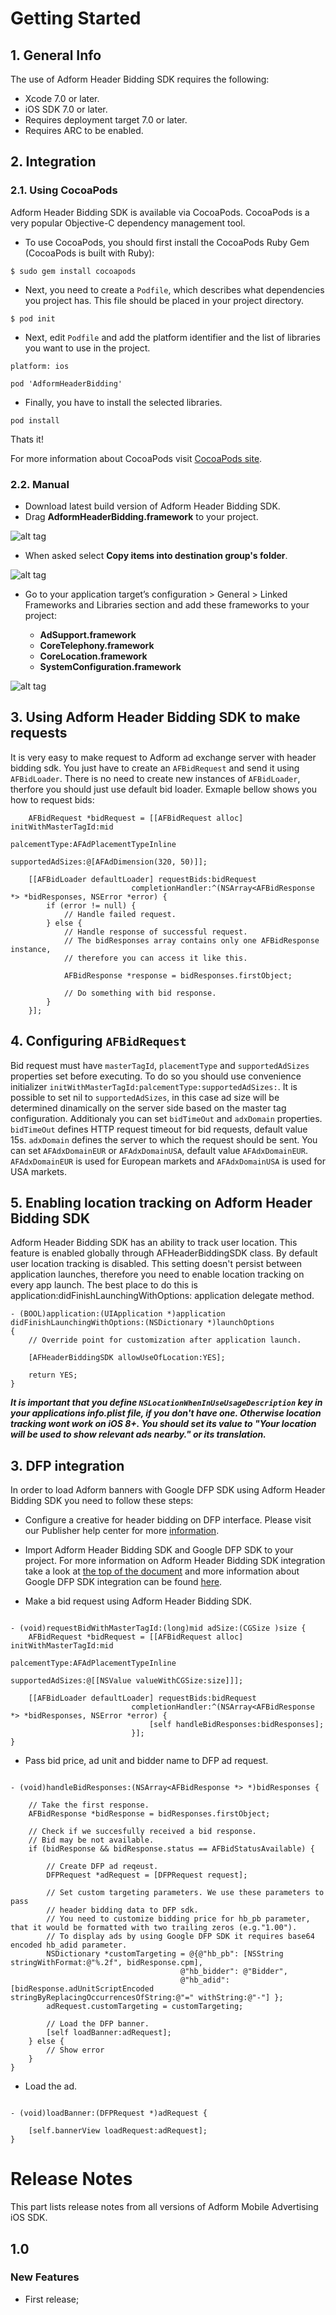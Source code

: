 # Getting Started

## 1. General Info

The use of Adform Header Bidding SDK requires the following:

* Xcode 7.0 or later.
* iOS SDK 7.0 or later.
* Requires deployment target 7.0 or later.
* Requires ARC to be enabled. 

## 2. Integration

### 2.1. Using CocoaPods

Adform Header Bidding SDK is available via CocoaPods. CocoaPods is a very popular Objective-C dependency management tool. 

* To use CocoaPods, you should first install the CocoaPods Ruby Gem (CocoaPods is built with Ruby):

````
$ sudo gem install cocoapods
````

* Next, you need to create a `Podfile`, which describes what dependencies you project has. This file should be placed in your project directory. 

````
$ pod init
````

* Next, edit `Podfile` and add the platform identifier and the list of libraries you want to use in the project. 

````
platform: ios

pod 'AdformHeaderBidding'
````

* Finally, you have to install the selected libraries.

````
pod install
````
Thats it!

For more information about CocoaPods visit [CocoaPods site](http://cocoapods.org/about).


### 2.2. Manual

* Download latest build version of Adform Header Bidding SDK.
* Drag **AdformHeaderBidding.framework** to your project.

![alt tag](Screenshots/1.png)

* When asked select **Copy items into destination group's folder**.

![alt tag](Screenshots/2.png)

* Go to your application target’s configuration > General > Linked Frameworks and Libraries section and add these frameworks to your project:

   * **AdSupport.framework**
   * **CoreTelephony.framework**
   * **CoreLocation.framework**
   * **SystemConfiguration.framework**

![alt tag](Screenshots/3.png)

## 3. Using Adform Header Bidding SDK to make requests

It is very easy to make request to Adform ad exchange server with header bidding sdk. 
You just have to create an `AFBidRequest` and send it using `AFBidLoader`.
There is no need to create new instances of `AFBidLoader`, therfore you should just use default bid loader.
Exmaple bellow shows you how to request bids:

````objc
    AFBidRequest *bidRequest = [[AFBidRequest alloc] initWithMasterTagId:mid
                                                           palcementType:AFAdPlacementTypeInline
                                                        supportedAdSizes:@[AFAdDimension(320, 50)]];
                                                     
    [[AFBidLoader defaultLoader] requestBids:bidRequest
                           completionHandler:^(NSArray<AFBidResponse *> *bidResponses, NSError *error) {
        if (error != null) {
            // Handle failed request.
        } else {
            // Handle response of successful request.
            // The bidResponses array contains only one AFBidResponse instance, 
            // therefore you can access it like this.
            
            AFBidResponse *response = bidResponses.firstObject;
            
            // Do something with bid response.
        }
    }];
````

## 4. Configuring `AFBidRequest`

Bid request must have `masterTagId`, `placementType` and `supportedAdSizes` properties set before executing. 
To do so you should use convenience initializer `initWithMasterTagId:palcementType:supportedAdSizes:`.
It is possible to set nil to `supportedAdSizes`, in this case ad size will be determined dinamically on the server side 
based on the master tag configuration. Additionaly you can set `bidTimeOut` and `adxDomain` properties. 
`bidTimeOut` defines HTTP request timeout for bid requests, default value 15s. `adxDomain` defines the server to which the request should be sent.
You can set `AFAdxDomainEUR` or `AFAdxDomainUSA`, default value `AFAdxDomainEUR`. `AFAdxDomainEUR` is used for European markets
and `AFAdxDomainUSA` is used for USA markets.

## 5. Enabling location tracking on Adform Header Bidding SDK

Adform Header Bidding SDK has an ability to track user location. 
This feature is enabled globally through AFHeaderBiddingSDK class. 
By default user location tracking is disabled. 
This setting doesn't persist between application launches, therefore you need to enable location tracking on every app launch. 
The best place to do this is application:didFinishLaunchingWithOptions: application delegate method. 

```objc
- (BOOL)application:(UIApplication *)application didFinishLaunchingWithOptions:(NSDictionary *)launchOptions
{
    // Override point for customization after application launch.

	[AFHeaderBiddingSDK allowUseOfLocation:YES];
    
    return YES;
}
```

***It is important that you define `NSLocationWhenInUseUsageDescription` key in your applications info.plist file, if you don't have one. 
Otherwise location tracking wont work on iOS 8+. 
You should set its value to "Your location will be used to show relevant ads nearby." or its translation.***

## 3. DFP integration

In order to load Adform banners with Google DFP SDK using Adform Header Bidding SDK
you need to follow these steps:

* Configure a creative for header bidding on DFP interface. Please visit our Publisher help center for more [information](http://publishers.adform.com/documentation/mobile/header-bidding-sdk/dfp/).

* Import Adform Header Bidding SDK and Google DFP SDK to your project.
For more information on Adform Header Bidding SDK integration take a look at 
[the top of the document](#2-integration)
and more information about Google DFP SDK integration can be found 
[here](https://developers.google.com/mobile-ads-sdk/docs/dfp/ios/quick-start).

* Make a bid request using Adform Header Bidding SDK.

```objc

- (void)requestBidWithMasterTagId:(long)mid adSize:(CGSize )size {
    AFBidRequest *bidRequest = [[AFBidRequest alloc] initWithMasterTagId:mid
                                                           palcementType:AFAdPlacementTypeInline
                                                        supportedAdSizes:@[[NSValue valueWithCGSize:size]]];
    
    [[AFBidLoader defaultLoader] requestBids:bidRequest
                           completionHandler:^(NSArray<AFBidResponse *> *bidResponses, NSError *error) {
                               [self handleBidResponses:bidResponses];
                           }];
}

```
    
* Pass bid price, ad unit and bidder name to DFP ad request.

```objc

- (void)handleBidResponses:(NSArray<AFBidResponse *> *)bidResponses {

    // Take the first response.
    AFBidResponse *bidResponse = bidResponses.firstObject;
    
    // Check if we succesfully received a bid response.
    // Bid may be not available.
    if (bidResponse && bidResponse.status == AFBidStatusAvailable) {
        
        // Create DFP ad reqeust.
        DFPRequest *adRequest = [DFPRequest request];
        
        // Set custom targeting parameters. We use these parameters to pass
        // header bidding data to DFP sdk.
        // You need to customize bidding price for hb_pb parameter, that it would be formatted with two trailing zeros (e.g."1.00").
        // To display ads by using Google DFP SDK it requires base64 encoded hb_adid parameter.
        NSDictionary *customTargeting = @{@"hb_pb": [NSString stringWithFormat:@"%.2f", bidResponse.cpm],
                                      @"hb_bidder": @"Bidder",
                                      @"hb_adid":  [bidResponse.adUnitScriptEncoded stringByReplacingOccurrencesOfString:@"=" withString:@"-"] };
        adRequest.customTargeting = customTargeting;
        
        // Load the DFP banner.
        [self loadBanner:adRequest];
    } else {
        // Show error
    }
}

```

* Load the ad.

```objc

- (void)loadBanner:(DFPRequest *)adRequest {

    [self.bannerView loadRequest:adRequest];
}

```

# Release Notes

This part lists release notes from all versions of Adform Mobile Advertising iOS SDK.

## 1.0

### New Features

* First release;
